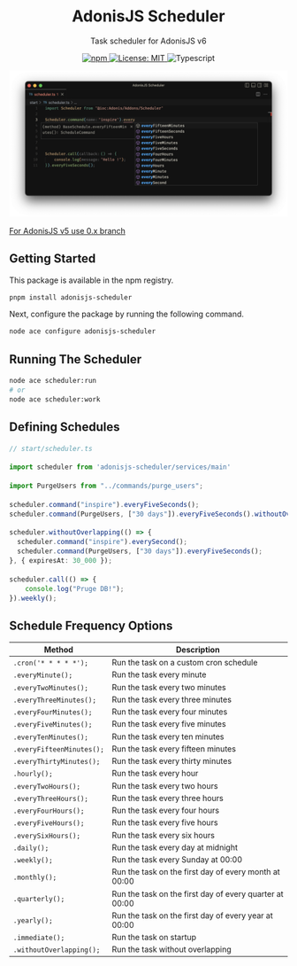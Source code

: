 <div align="center">
  <h1><b>AdonisJS Scheduler</b></h1>

  <p>Task scheduler for AdonisJS v6</p>

  <p>
    <a href="https://npmjs.org/package/adonisjs-scheduler" target="_blank">
      <img alt="npm" src="https://img.shields.io/npm/v/adonisjs-scheduler.svg?style=for-the-badge&logo=npm" />
    </a>
    <a href="https://github.com/KABBOUCHI/adonisjs-scheduler/blob/master/LICENSE.md" target="_blank">
      <img alt="License: MIT" src="https://img.shields.io/npm/l/adonisjs-scheduler?color=blueviolet&style=for-the-badge" />
    </a>
    <img alt="Typescript" src="https://img.shields.io/badge/Typescript-294E80.svg?style=for-the-badge&logo=typescript" />
  </p>
</div>

<p align="center">
    <img src="https://raw.githubusercontent.com/KABBOUCHI/adonisjs-scheduler/master/example.png" alt="Scheduler code example">
</p>

<aside class="notice">
  <a href="https://github.com/KABBOUCHI/adonisjs-scheduler/tree/0.x">For AdonisJS v5 use 0.x branch</a>
</aside>

## Getting Started

This package is available in the npm registry.

```bash
pnpm install adonisjs-scheduler
```

Next, configure the package by running the following command.

```bash
node ace configure adonisjs-scheduler
```

## Running The Scheduler

```sh
node ace scheduler:run
# or
node ace scheduler:work
```

## Defining Schedules
```ts
// start/scheduler.ts

import scheduler from 'adonisjs-scheduler/services/main'

import PurgeUsers from "../commands/purge_users";

scheduler.command("inspire").everyFiveSeconds();
scheduler.command(PurgeUsers, ["30 days"]).everyFiveSeconds().withoutOverlapping();

scheduler.withoutOverlapping(() => {
  scheduler.command("inspire").everySecond();
  scheduler.command(PurgeUsers, ["30 days"]).everyFiveSeconds();
}, { expiresAt: 30_000 });

scheduler.call(() => {
    console.log("Pruge DB!");
}).weekly();
```

## Schedule Frequency Options

Method  | Description
------------- | -------------
`.cron('* * * * *');`  |  Run the task on a custom cron schedule
`.everyMinute();`  |  Run the task every minute
`.everyTwoMinutes();`  |  Run the task every two minutes
`.everyThreeMinutes();`  |  Run the task every three minutes
`.everyFourMinutes();`  |  Run the task every four minutes
`.everyFiveMinutes();`  |  Run the task every five minutes
`.everyTenMinutes();`  |  Run the task every ten minutes
`.everyFifteenMinutes();`  |  Run the task every fifteen minutes
`.everyThirtyMinutes();`  |  Run the task every thirty minutes
`.hourly();`  |  Run the task every hour
`.everyTwoHours();`  |  Run the task every two hours
`.everyThreeHours();`  |  Run the task every three hours
`.everyFourHours();`  |  Run the task every four hours
`.everyFiveHours();`  |  Run the task every five hours
`.everySixHours();`  |  Run the task every six hours
`.daily();`  |  Run the task every day at midnight
`.weekly();`  |  Run the task every Sunday at 00:00
`.monthly();`  |  Run the task on the first day of every month at 00:00
`.quarterly();` |  Run the task on the first day of every quarter at 00:00
`.yearly();`  |  Run the task on the first day of every year at 00:00
`.immediate();`  |  Run the task on startup
`.withoutOverlapping();`  | Run the task without overlapping

